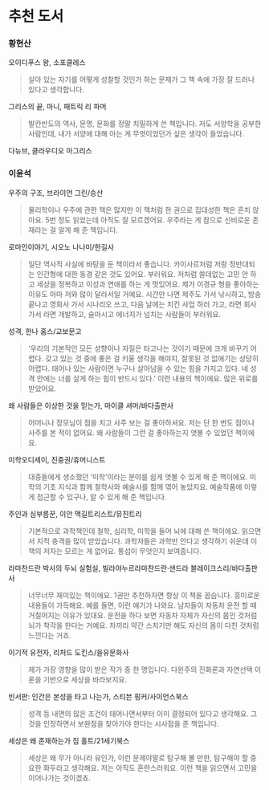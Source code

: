 # 추천 도서

### 황현산

오이디푸스 왕, 소포클레스

> 살아 있는 자기를 어떻게 성찰할 것인가 하는 문제가 그 책 속에 가장 잘 드러나 있다고 생각합니다.

그리스의 끝, 마니, 패트릭 리 파머

> 발칸반도의 역사, 문명, 문화를 정말 치밀하게 쓴 책입니다. 저도 서양학을 공부한 사람인데, 내가 서양에 대해 아는 게 무엇이었던가 싶은 생각이 들었습니다.

다뉴브, 클라우디오 마그리스

### 이윤석

우주의 구조, 브라이언 그린/승산

> 물리학이나 우주에 관한 책은 많지만 이 책처럼 한 권으로 집대성한 책은 흔치 않아요. 5번 정도 읽었는데 아직도 잘 모르겠어요. 우주라는 게 참으로 신비로운 존재라는 걸 알게 해 준 책입니다.

로마인이야기, 시오노 나나미/한길사

> 일단 역사적 사실에 바탕을 둔 책이라서 좋습니다. 카이사르처럼 저랑 정반대되는 인간형에 대한 동경 같은 것도 있어요. 부러워요. 저처럼 쓸데없는 고민 안 하고 세상을 정복하고 이성과 연애를 하는 게 멋있어요. 제가 이경규 형을 좋아하는 이유도 아마 저와 많이 달라서일 거예요. 시간만 나면 제주도 가서 낚시하고, 방송 끝나고 영화사 가서 시나리오 쓰고, 다음 날에는 치킨 사업 하러 가고, 라면 회사 가서 라면 개발하고, 술마시고 에너지가 넘치는 사람들이 부러워요.

성격, 한나 홈스/교보문고

> ‘우리의 기본적인 모든 성향이나 자질은 타고나는 것이기 때문에 크게 바꾸기 어렵다. 갖고 있는 것 중에 좋은 걸 키울 생각을 해야지, 잘못된 것 없애기는 상당히 어렵다. 태어나 있는 사람이면 누구나 살아남을 수 있는 힘을 가지고 있다. 네 성격 안에는 너를 살게 하는 힘이 반드시 있다.’ 이런 내용의 책이에요. 많은 위로를 받았어요.

왜 사람들은 이상한 것을 믿는가, 마이클 셔머/바다출판사

> 어머니나 장모님이 점을 치고 사주 보는 걸 좋아하셔요. 저는 단 한 번도 점이나 사주를 본 적이 없어요. 왜 사람들이 그런 걸 좋아하는지 엿볼 수 있었던 책이에요.

미학오디세이, 진중권/휴머니스트

> 대중들에게 생소했던 ‘미학’이라는 분야를 쉽게 엿볼 수 있게 해 준 책이에요. 미학의 기초 지식과 함께 철학사와 예술사를 함께 엮어 놓았지요. 예술작품에 이렇게 접근할 수 있구나, 알 수 있게 해 준 책입니다.

주인과 심부름꾼, 이안 맥길트리스트/뮤진트리

> 기본적으로 과학책인데 철학, 심리학, 미학을 들어 뇌에 대해 쓴 책이에요. 읽으면서 지적 충격을 많이 받았습니다. 과학자들은 과학만 안다고 생각하기 쉬운데 이 책의 저자는 모르는 게 없어요. 통섭이 무엇인지 보여줍니다.

라마찬드란 박사의 두뇌 실험실, 빌라야누르라마찬드란·샌드라 블레이크스리/바다출판사

> 너무너무 재미있는 책이에요. 1권만 추천하자면 항상 이 책을 꼽습니다. 흥미로운 내용들이 가득해요. 예를 들면, 이런 얘기가 나와요. 남자들이 자동차 운전 할 때 거칠어지는 이유가 있대요. 운전을 하다 보면 자동차 자체가 자신의 몸인 것처럼 뇌가 착각을 한다는 거예요. 차끼리 약간 스치기만 해도 자신의 몸이 다친 것처럼 느낀다는 거죠.

이기적 유전자, 리처드 도킨스/을유문화사

> 제가 가장 영향을 많이 받은 작가 중 한 명입니다. 다윈주의 진화론과 자연선택 이론을 기반으로 세상을 바라보지요.

빈서판: 인간은 본성을 타고 나는가, 스티븐 핑커/사이언스북스

> 성격 등 내면의 많은 조건이 태어나면서부터 이미 결정되어 있다고 생각해요. 그것을 인정하면서 보완점을 찾아가야 한다는 시사점을 준 책입니다.

세상은 왜 존재하는가 짐 홀트/21세기북스

> 세상은 왜 무가 아니라 유인가, 이런 문제야말로 탐구해 볼 만한, 탐구해야 할 중요한 화두라고 생각해요. 저는 아직도 혼란스러워요. 이런 책을 읽으면서 고민을 이어나가는 것이겠죠.




